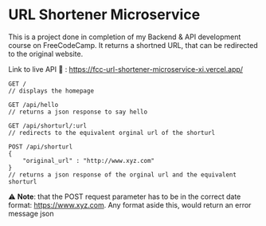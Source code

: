 # URL Shortener Microservice

This is a project done in completion of my Backend & API development course on FreeCodeCamp. It returns a shortned URL, that can be redirected to the original website.

Link to live API :link: : https://fcc-url-shortener-microservice-xi.vercel.app/

```
GET / 
// displays the homepage

GET /api/hello
// returns a json response to say hello

GET /api/shorturl/:url
// redirects to the equivalent orginal url of the shorturl

POST /api/shorturl
{
    "original_url" : "http://www.xyz.com"
}
// returns a json response of the orginal url and the equivalent shorturl
```

:warning: **Note**: that the POST request parameter has to be in the correct date format: https://www.xyz.com. Any format aside this, would return an error message json

